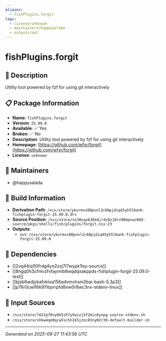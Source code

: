 ```yaml
---
aliases:
  - fishPlugins.forgit
tags:
  - license/unknown
  - maintainers/happysalada
  - outputs/out
---
```


# fishPlugins.forgit

## 📝 Description

Utility tool powered by fzf for using git interactively

## 📋 Package Information

- **Name**: `fishPlugins.forgit`
- **Version**: `25.09.0`
- **Available**: ✅ Yes
- **Broken**: ✅ No
- **Description**: Utility tool powered by fzf for using git interactively
- **Homepage**: [https://github.com/wfxr/forgit](https://github.com/wfxr/forgit)
- **License**: `unknown`
## 👥 Maintainers

- @happysalada


## 🔧 Build Information

- **Derivation Path**: `/nix/store/ykxrmxv80pxnl2c68pjdiq45yh5l6ank-fishplugin-forgit-25.09.0.drv`
- **Source Position**: `/nix/store/ns30sqxb36k8jrds8z18rv96bpnwc60d-source/pkgs/shells/fish/plugins/forgit.nix:23`
- **Outputs**:
  - `out`:  `/nix/store/ykxrmxv80pxnl2c68pjdiq45yh5l6ank-fishplugin-forgit-25.09.0`

## 🔗 Dependencies

- [[2vq44iq1l0frdg4yn2zxj7l7wypk1lsy-source]]
- [[8ngq0h3cfmvzfvfaynnb8wqdqxakppds-fishplugin-forgit-25.09.0-test]]
- [[bjsb6wdjykafnkixq156qdvmxhsm2bai-bash-5.3p3]]
- [[p76r0cwlf6k97ibprrpfd8xw0r8wc3nx-stdenv-linux]]

## 📁 Input Sources

- `/nix/store/l622p70vy8k5sh7y5wizi5f2mic6ynpg-source-stdenv.sh`
- `/nix/store/shkw4qm9qcw5sc5n1k5jznc83ny02r39-default-builder.sh`

---
*Generated on 2025-09-27 11:43:56 UTC*
